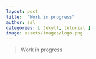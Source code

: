 ```yaml
---
layout: post
title:  "Work in progress"
author: sal
categories: [ Jekyll, tutorial ]
image: assets/images/logo.png
---
```



> Work in progress
